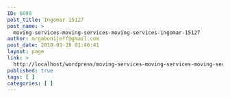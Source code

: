```yaml
---
ID: 6098
post_title: Ingomar 15127
post_name: >
  moving-services-moving-services-moving-services-ingomar-15127
author: mrgabonijeff@gmail.com
post_date: 2018-03-28 01:46:41
layout: page
link: >
  http://localhost/wordpress/moving-services-moving-services-moving-services-ingomar-15127/
published: true
tags: [ ]
categories: [ ]
---
```

